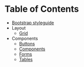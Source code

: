 # Table of Contents

* [Bootstrap styleguide](index.md)
* Layout
  * [Grid](grid.md)
* Components
  * [Buttons](buttons.md)
  * [Components](components.md)
  * [Forms](forms.md)
  * [Tables](tables.md)
